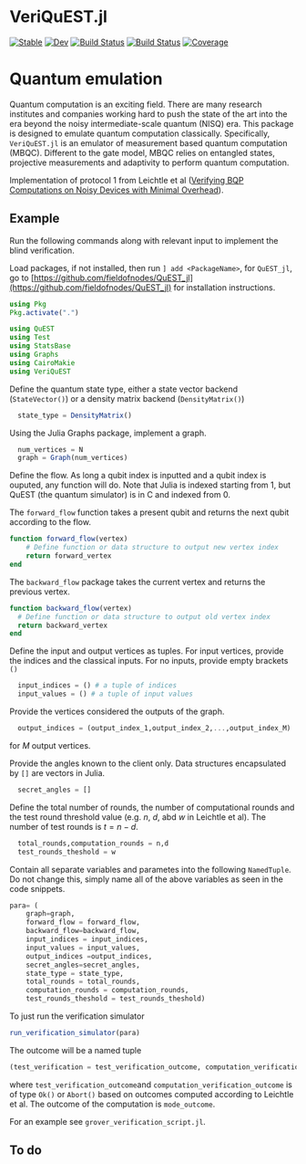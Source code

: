 # VeriQuEST.jl

[![Stable](https://img.shields.io/badge/docs-stable-blue.svg)](https://fieldofnodes.github.io/VeriQuEST.jl/stable/)
[![Dev](https://img.shields.io/badge/docs-dev-blue.svg)](https://fieldofnodes.github.io/VeriQuEST.jl/dev/)
[![Build Status](https://github.com/fieldofnodes/VeriQuEST.jl/actions/workflows/CI.yml/badge.svg?branch=main)](https://github.com/fieldofnodes/VeriQuEST.jl/actions/workflows/CI.yml?query=branch%3Amain)
[![Build Status](https://travis-ci.com/fieldofnodes/VeriQuEST.jl.svg?branch=main)](https://travis-ci.com/fieldofnodes/VeriQuEST.jl)
[![Coverage](https://codecov.io/gh/fieldofnodes/VeriQuEST.jl/branch/main/graph/badge.svg)](https://codecov.io/gh/fieldofnodes/VeriQuEST.jl)


# Quantum emulation

Quantum computation is an exciting field. There are many research institutes and companies working hard to push the state of the art into the era beyond the noisy intermediate-scale quantum (NISQ) era. This package is designed to emulate quantum computation classically. Specifically, `VeriQuEST.jl` is an emulator of measurement based quantum computation (MBQC). Different to the gate model, MBQC relies on entangled states, projective measurements and adaptivity to perform quantum computation.

Implementation of protocol 1 from Leichtle et al ([Verifying BQP Computations on Noisy Devices with Minimal Overhead](https://journals.aps.org/prxquantum/abstract/10.1103/PRXQuantum.2.040302)).




## Example
Run the following commands along with relevant input to implement the blind verification.

Load packages, if not installed, then run `] add <PackageName>`, for `QuEST_jl`, go to [https://github.com/fieldofnodes/QuEST_jl](https://github.com/fieldofnodes/QuEST_jl) for installation instructions.
```julia
using Pkg
Pkg.activate(".")

using QuEST
using Test
using StatsBase
using Graphs
using CairoMakie
using VeriQuEST
```
Define the quantum state type, either a state vector backend (`StateVector()`) or a density matrix backend (`DensityMatrix()`)

```julia
  state_type = DensityMatrix()
```
Using the Julia Graphs package, implement a graph.

```julia
  num_vertices = N
  graph = Graph(num_vertices)
```

Define the flow. As long a qubit index is inputted and a qubit index is ouputed, any function will do. Note that Julia is indexed starting from $1$, but QuEST (the quantum simulator) is in C and indexed from $0$. 

The `forward_flow` function takes a present qubit and returns the next qubit according to the flow.
```julia
function forward_flow(vertex)
    # Define function or data structure to output new vertex index
    return forward_vertex
end
```
The `backward_flow` package takes the current vertex and returns the previous vertex.

```julia
function backward_flow(vertex)
  # Define function or data structure to output old vertex index
  return backward_vertex
end
```

Define the input and output vertices as tuples. For input vertices, provide the indices and the classical inputs. For no inputs, provide empty brackets `()`

```julia
  input_indices = () # a tuple of indices 
  input_values = () # a tuple of input values
```

Provide the vertices considered the outputs of the graph.

```julia
  output_indices = (output_index_1,output_index_2,...,output_index_M)
```

for $M$ output vertices.

Provide the angles known to the client only. Data structures encapsulated by `[]` are vectors in Julia.

```julia
  secret_angles = []
```

Define the total number of rounds, the number of computational rounds and the test round threshold value (e.g. $n$, $d$, abd $w$ in Leichtle et al). The number of test rounds is $t = n - d$.
```julia
  total_rounds,computation_rounds = n,d
  test_rounds_theshold = w
```

Contain all separate variables and parametes into the following `NamedTuple`. Do not change this, simply name all of the above variables as seen in the code snippets. 

```julia
para= (
    graph=graph,
    forward_flow = forward_flow,
    backward_flow=backward_flow,
    input_indices = input_indices,
    input_values = input_values,
    output_indices =output_indices,
    secret_angles=secret_angles,
    state_type = state_type,
    total_rounds = total_rounds,
    computation_rounds = computation_rounds,
    test_rounds_theshold = test_rounds_theshold)
```

To just run the verification simulator

```julia
run_verification_simulator(para)
```

The outcome will be a named tuple

```julia
(test_verification = test_verification_outcome, computation_verification = computation_verification_outcome, mode_outcome = mode_outcome)
```

where `test_verification_outcome`and `computation_verification_outcome` is of type `Ok()` or `Abort()` based on outcomes computed according to Leichtle et al. The outcome of the computation is `mode_outcome`.


For an example see `grover_verification_script.jl`.

## To do

